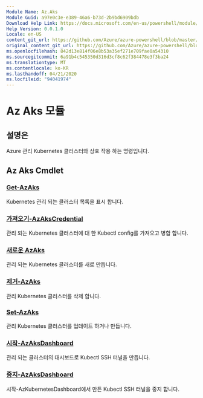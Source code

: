 ```yaml
---
Module Name: Az.Aks
Module Guid: a97e0c3e-e389-46a6-b73d-2b9bd6909bdb
Download Help Link: https://docs.microsoft.com/en-us/powershell/module/az.aks
Help Version: 0.0.1.0
Locale: en-US
content_git_url: https://github.com/Azure/azure-powershell/blob/master/src/Aks/Aks/help/Az.Aks.md
original_content_git_url: https://github.com/Azure/azure-powershell/blob/master/src/Aks/Aks/help/Az.Aks.md
ms.openlocfilehash: 842d13e814f06e8b53a35ef271e709fae0a54310
ms.sourcegitcommit: 6a91b4c545350d316d3cf8c62f384478e3f3ba24
ms.translationtype: MT
ms.contentlocale: ko-KR
ms.lasthandoff: 04/21/2020
ms.locfileid: "94041974"
---
```

# Az Aks 모듈
## 설명은
Azure 관리 Kubernetes 클러스터와 상호 작용 하는 명령입니다.

## Az Aks Cmdlet
### [Get-AzAks](Get-AzAks.md)
Kubernetes 관리 되는 클러스터 목록을 표시 합니다.

### [가져오기-AzAksCredential](Import-AzAksCredential.md)
관리 되는 Kubernetes 클러스터에 대 한 Kubectl config를 가져오고 병합 합니다.

### [새로운 AzAks](New-AzAks.md)
관리 되는 Kubernetes 클러스터를 새로 만듭니다.

### [제거-AzAks](Remove-AzAks.md)
관리 Kubernetes 클러스터를 삭제 합니다.

### [Set-AzAks](Set-AzAks.md)
관리 Kubernetes 클러스터를 업데이트 하거나 만듭니다.

### [시작-AzAksDashboard](Start-AzAksDashboard.md)
관리 되는 클러스터의 대시보드로 Kubectl SSH 터널을 만듭니다.

### [중지-AzAksDashboard](Stop-AzAksDashboard.md)
시작-AzKubernetesDashboard에서 만든 Kubectl SSH 터널을 중지 합니다.

